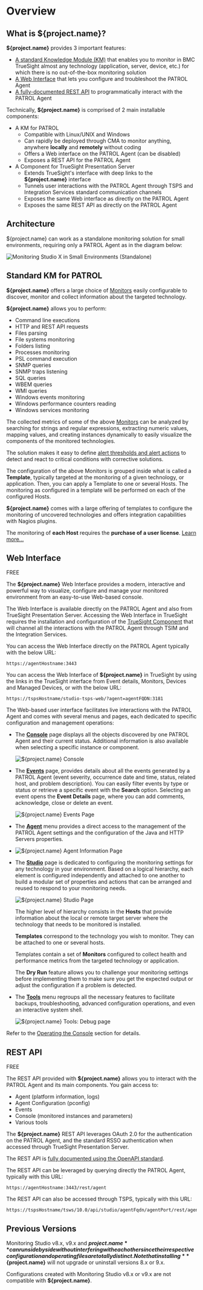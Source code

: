 # Overview

<!-- MACRO{toc|fromDepth=1|toDepth=2|id=toc} -->

## What is ${project.name}?

**${project.name}** provides 3 important features:

* [A standard Knowledge Module (KM)](general-concepts.html) that enables you to monitor in BMC TrueSight almost any technology (application, server, device, etc.) for which there is no out-of-the-box monitoring solution
* [A Web Interface](console.html) that lets you configure and troubleshoot the PATROL Agent
* [A fully-documented REST API](../swagger-ui/?url=../openapi.yaml) to programmatically interact with the PATROL Agent

Technically, **${project.name}** is comprised of 2 main installable components:

* A KM for PATROL
    * Compatible with Linux/UNIX and Windows
    * Can rapidly be deployed through CMA to monitor anything, anywhere **locally** and **remotely** without coding
    * Offers a Web interface on the PATROL Agent (can be disabled)
    * Exposes a REST API for the PATROL Agent
* A Component for TrueSight Presentation Server
    * Extends TrueSight's interface with deep links to the **${project.name}** interface
    * Tunnels user interactions with the PATROL Agent through TSPS and Integration Services standard communication channels
    * Exposes the same Web interface as directly on the PATROL Agent
    * Exposes the same REST API as directly on the PATROL Agent

## Architecture

${project.name} can work as a standalone monitoring solution for small environments, requiring only a PATROL Agent as in the diagram below:

![Monitoring Studio X in Small Environments (Standalone)](./images/MS_X_Architecture_Diagram.png)

## Standard KM for PATROL

**${project.name}** offers a large choice of [Monitors](./basic-monitors.html) easily configurable to discover, monitor and collect information about the targeted technology.

**${project.name}** allows you to perform:

* Command line executions
* HTTP and REST API requests
* Files parsing
* File systems monitoring
* Folders listing
* Processes monitoring
* PSL command execution
* SNMP queries
* SNMP traps listening
* SQL queries
* WBEM queries
* WMI queries
* Windows events monitoring
* Windows performance counters reading
* Windows services monitoring

The collected metrics of some of the above [Monitors](./content-monitors.html) can be analyzed by searching for strings and regular expressions, extracting numeric values, mapping values, and creating instances dynamically to easily visualize the components of the monitored technologies.

The solution makes it easy to define [alert thresholds and alert actions](./alerts.html) to detect and react to critical conditions with corrective solutions.

The configuration of the above Monitors is grouped inside what is called a **Template**, typically targeted at the monitoring of a given technology, or application. Then, you can apply a Template to one or several Hosts. The monitoring as configured in a template will be performed on each of the configured Hosts.

**${project.name}** comes with a large offering of templates to configure the monitoring of uncovered technologies and offers integration capabilities with Nagios plugins.

<div class="alert alert-info">The monitoring of <b>each Host</b> requires the <b>purchase of a user license</b>.
<a href="//www.sentrysoftware.com/products/km-monitoring-studio-x.html#section-licensing" target="_blank">Learn more...<i class="glyphicon glyphicon-new-window"></i></a>
</div>

## Web Interface

<span class="label label-primary">FREE</span>

The **${project.name}** Web Interface provides a modern, interactive and powerful way to visualize, configure and manage your monitored environment from an easy-to-use Web-based console.

The Web Interface is available directly on the PATROL Agent and also from TrueSight Presentation Server. Accessing the Web Interface in TrueSight requires the installation and configuration of the [TrueSight Component](tsps-component.html) that will channel all the interactions with the PATROL Agent through TSIM and the Integration Services.

You can access the Web Interface directly on the PATROL Agent typically with the below URL:

```url
https://agentHostname:3443
```

You can access the Web Interface of **${project.name}** in TrueSight by using the links in the TrueSight interface from Event details, Monitors, Devices and Managed Devices, or with the below URL:

```url
https://tspsHostname/studio-tsps-web/?agent=agentFQDN:3181
```

The Web-based user interface facilitates live interactions with the PATROL Agent and comes with several menus and pages, each dedicated to specific configuration and management operations:

* The **[Console](./console.html)** page displays all the objects discovered by one PATROL Agent and their current status. Additional information is also available when selecting a specific instance or component.

    ![**${project.name}** Console](./images/RN_console.png)

* The **[Events](./events.html)** page, provides details about all the events generated by a PATROL Agent (event severity, occurrence date and time, status, related host, and problem description). You can easily filter events by type or status or retrieve a specific event with the **Search** option. Selecting an event opens the **Event Details** page, where you can add comments, acknowledge, close or delete an event.

    ![**${project.name}** Events Page](./images/RN_events.png)

* The **[Agent](./agent.html)** menu provides a direct access to the management of the PATROL Agent settings and the configuration of the Java and HTTP Servers properties.

* ![**${project.name}** Agent Information Page](./images/RN_agent.png)

* The **[Studio](./studio-settings.html)** page is dedicated to configuring the monitoring settings for any technology in your environment. Based on a logical hierarchy, each element is configured independently and attached to one another to build a modular set of properties and actions that can be arranged and reused to respond to your monitoring needs.

    ![**${project.name}** Studio Page](./images/RN_studio.png)

    The higher level of hierarchy consists in the **Hosts** that provide information about the local or remote target server where the technology that needs to be monitored is installed.

    **Templates** correspond to the technology you wish to monitor. They can be attached to one or several hosts.

    Templates contain a set of **Monitors** configured to collect health and performance metrics from the targeted technology or application.

    The **Dry Run** feature allows you to challenge your monitoring settings before implementing them to make sure you get the expected output or adjust the configuration if a problem is detected.

* The **[Tools](./tools.html)** menu regroups all the necessary features to facilitate backups, troubleshooting, advanced configuration operations, and even an interactive system shell.

    ![**${project.name}** Tools: Debug page](./images/RN_debug.png)

Refer to the [Operating the Console](./console.html) section for details.

## REST API

<span class="label label-primary">FREE</span>

The REST API provided with **${project.name}** allows you to interact with the PATROL Agent and its main components. You gain access to:

* Agent (platform information, logs)
* Agent Configuration (pconfig)
* Events
* Console (monitored instances and parameters)
* Various tools

The **${project.name}** REST API leverages OAuth 2.0 for the authentication on the PATROL Agent, and the standard RSSO authentication when accessed through TrueSight Presentation Server.

The REST API is [fully documented using the OpenAPI standard](swagger-ui/).

The REST API can be leveraged by querying directly the PATROL Agent, typically with this URL:

```url
https://agentHostname:3443/rest/agent
```

The REST API can also be accessed through TSPS, typically with this URL:

```url
https://tspsHostname/tsws/10.0/api/studio/agentFqdn/agentPort/rest/agent
```

## Previous Versions

Monitoring Studio v8.x, v9.x and **${project.name}** can run side by side without interfering with each other since their respective configuration and operating files are totally distinct. Note that installing **${project.name}** will not upgrade or uninstall versions 8.x or 9.x.

Configurations created with Monitoring Studio v8.x or v9.x are not compatible with **${project.name}**.
